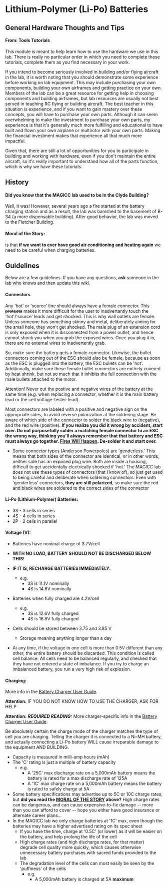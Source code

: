 # Lithium-Polymer (Li-Po) Batteries #

## General Hardware Thoughts and Tips ##
#### From: Tools Tutorials ####

This module is meant to help learn how to use the hardware we use in this lab. There is really no particular order in which you need to complete these tutorials, complete them as you find necessary in your work.

If you intend to become seriously involved in building and/or flying aircraft in the lab, it is worth noting that you should demonstrate some experience before working on lab equipment. This may include purchasing your own components, building your own airframes and getting practice on your own. Members of the lab can be a great resource for getting help in choosing components and building airframes, but lab resources are usually not best served in teaching RC flying or building aircraft. The best teacher in this situation is experience, and if you want to gain mastery over these concepts, you will have to purchase your own parts. Although it can seem overwhelming to make the investment to purchase your own parts, my experience is that it's generally much more fulfilling and educational to have built and flown your own airplane or multirotor with your own parts. Making the financial investment makes that experience all that much more impactful.

Given that, there are still a lot of opportunities for you to participate in building and working with hardware, even if you don't maintain the entire aircraft, so it's really important to understand how all of the parts function, which is why we have these tutorials.

## History ##

#### **Did you know that the MAGICC lab used to be in the Clyde Building?** ####

Well, it was! However, several years ago a fire started at the battery charging station and as a result, the lab was banished to the basement of B-34 (a more dispensable building). After good behavior, the lab was moved to the Fletcher Building.

#### **Moral of the Story:** ####

is that **if we want to ever have good air conditioning and heating again** we need to be careful when charging batteries.

## Guidelines ##

Below are a few guidelines. If you have any questions, **ask** someone in the lab who knows and then update this wiki.

#### Connectors ####
Any 'hot' or 'source' line should always have a female connector. This ~~protects~~ makes it more difficult for the user to inadvertantly touch the 'hot'/'source' leads and get shocked. This is why wall outlets are female. Unless someone has something skinny and metal, deliberately aiming for the small hole, they won't get shocked. The male plug of an extension cord is only exposed when it is disconnected from a power outlet, and hence cannot shock you when you grab the exposed wires. Once you plug it in, there are no external wires to inadvertently grab.

So, make sure the battery gets a female connector. Likewise, the bullet connectors coming out of the ESC should also be female, because as soon as the ESC is plugged into the battery, the ESC bullets can be 'hot'. Additionally, make sure these female bullet connectors are entirely covered by heat shrink, but not so much that it inhibits the full connection with the male bullets attached to the motor.

Attention!
Never cut the postive and negative wires of the battery at the same time (e.g. when replacing a connector, whether it is the main battery lead or the cell voltage-tester-lead).

Most connectors are labeled with a positive and negative sign on the appropriate sides, to avoid reverse polarization at the soldering stage. Be aware of which side of the connector to solder the black wire to (negative), and the red wire (positive). **If you realize you did it wrong by accident, start over. Do not purposefully solder a matching female connector to an ESC the wrong way, thinking you'll always remember that that battery and ESC must always go together. [Fires Will Happen](#moral-of-the-story). De-solder it and start over.**

* Some connector types (Anderson Powerpoles) are 'genderless.' This means that both sides of the connector are identical, or in other words, neither side has an exposed plug wire. Both are inside a housing, difficult to get accidentally electrically shocked if 'hot.' The MAGICC lab does not use these types of connectors (that I know of), so just get used to being careful and deliberate when soldering connectors. Even with 'genderless' connectors, **they are still polarized**, so make sure the red and black wires are soldered to the correct sides of the connector

#### Li-Po (Lithium-Polymer) Batteries: ####
* 3S - 3 cells in series
* 4S - 4 cells in series
* 2P - 2 cells in parallel


#### Voltage (V): ####
* Batteries have nominal charge of 3.7V/cell
* **WITH NO LOAD, BATTERY SHOULD NOT BE DISCHARGED BELOW THIS!**
* **IF IT IS, RECHARGE BATTERIES IMMEDIATELY.**
    * e.g.
        * 3S is 11.1V nominally
        * 4S is 14.8V nominally

* Batteries when fully charged are 4.2V/cell
    * e.g.
        * 3S is 12.6V fully charged
        * 4S is 16.8V fully charged
* Cells should be stored between 3.75 and 3.85 V
    * Storage meaning anything longer than a day

* At any time, if the voltage in one cell is more than 0.5V different than any
  other, the entire battery should be discarded. This condition is called cell
  balance. All cells need to be balanced regularly, and checked that they have
  not entered a state of imbalance. If you try to charge an imbalanced battery,
  you run a very high risk of explosion.


#### Charging: ####

More info in the [Battery Charger User Guide].

**Attention:** IF YOU DO NOT KNOW HOW TO USE THE CHARGER, ASK FOR HELP

**Attention:** __*REQUIRED READING:*__ More charger-specific info in the [Battery Charger User Guide].

Be absolutely certain the charge mode of the charger matches the type of cell you are charging. Telling the charger it is connected to a Ni-MH battery, and actually connecting a Li-Po battery WILL cause irreparable damage to the equipment AND BUILDING.

* Capacity is measured in milli-amp hours (mAh)
* The 'C' rating is just a multiple of battery capacity
    * e.g.
        * A '25C' max discharge rate on a 5,000mAh battery means the battery is rated for a max discharge rate of 125A
        * A '1C' max charge rate on a 5,000mAh battery means the battery is rated to safely charge at 5A
* Some battery specifications may advertise up to 5C or 10C charge rates, but **did you read the [MORAL OF THE STORY](#moral-of-the-story) above?** High charge rates can be dangerous, and can cause expensive-to-fix damage -- more than you can afford to cover -- hope you either have good insurance or alternate career plans...
* In the MAGICC lab we only charge batteries at '1C' max, even though the batteries may have a higher advertised rating on its spec sheet
    * If you have the time, charge at '0.5C' (or lower) as it will be easier on the battery, and help prolong the life of the cell
    * High charge rates (and high discharge rates, for that matter) degrade cell quality more quickly, which causes otherwise unnecessary battery purchases with sacred funds provided to the lab
    * The degradation level of the cells can most easily be seen by the 'puffiness' of the cells
        * e.g.
            * A 5,000mAh battery is charged at 5A **maximum**

<!-- links -->
[Battery Charger User Guide]: charging_lipo_batts.md
